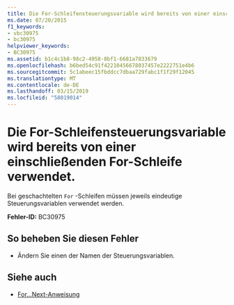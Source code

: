 ```yaml
---
title: Die For-Schleifensteuerungsvariable wird bereits von einer einschließenden For-Schleife verwendet.
ms.date: 07/20/2015
f1_keywords:
- vbc30975
- bc30975
helpviewer_keywords:
- BC30975
ms.assetid: b1c4c1b8-98c2-4958-8bf1-6681a7833679
ms.openlocfilehash: b6bed54c91f42210456678037457e2222751e4b6
ms.sourcegitcommit: 5c1abeec15fbddcc7dbaa729fabc1f1f29f12045
ms.translationtype: MT
ms.contentlocale: de-DE
ms.lasthandoff: 03/15/2019
ms.locfileid: "58019014"
---
```

# <a name="for-loop-control-variable-already-in-use-by-an-enclosing-for-loop"></a>Die For-Schleifensteuerungsvariable wird bereits von einer einschließenden For-Schleife verwendet.
Bei geschachtelten `For` -Schleifen müssen jeweils eindeutige Steuerungsvariablen verwendet werden.  
  
 **Fehler-ID:** BC30975  
  
## <a name="to-correct-this-error"></a>So beheben Sie diesen Fehler  
  
-   Ändern Sie einen der Namen der Steuerungsvariablen.  
  
## <a name="see-also"></a>Siehe auch

- [For...Next-Anweisung](../../visual-basic/language-reference/statements/for-next-statement.md)
